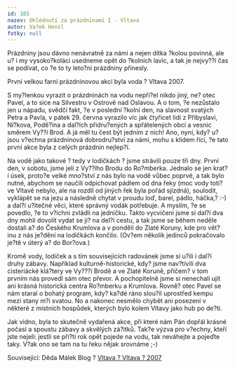 ```yaml
---
id: 105
nazev: Ohlédnutí za prázdninami I - Vltava
autor: Va?ek Henzl
fotky: null
---
```

Prázdniny jsou dávno nenávratně za námi a nejen dítka ?kolou povinná, ale u? i my vysoko?koláci usedneme opět do ?kolních lavic, a tak je nejvy??í čas se podívat, co ?e to ty leto?ní prázdniny přinesly.</p><p>
První velkou farní prázdninovou akcí byla voda ? Vltava 2007. </p><p>
S my?lenkou vyrazit o prázdninách na vodu nepři?el nikdo jiný, ne? otec Pavel, a to sice na <span title="jo, tak z týhle akce taky nikdo nic nenapsal" class="about">Silvestru v Ostrově nad Oslavou</span>. A o tom, ?e nezůstalo jen u nápadu, svědčí fakt, ?e v poslední ?kolní den, na slavnost svatých Petra a Pavla, v pátek 29. června vyrazilo víc jak čtyřicet lidí z Přibyslavi, Ní?kova, Podě?ína a dal?ích přidru?ených a spřátelených obcí a vesnic směrem Vy??í Brod. A já měl tu čest být jedním z nich! Ano, nyní, kdy? u? jsou v?echna prázdninová dobrodru?ství za námi, mohu s klidem říci, ?e tato první akce byla z celých prázdnin nejlep?í.</p><p>
Na vodě jako takové ? tedy v lodičkách ? jsme strávili pouze tři dny. První den, v sobotu, jsme jeli z Vy??ího Brodu do Ro?mberka. Jednalo se jen krat?í úsek, proto?e velké mno?ství z nás bylo na vodě vůbec poprvé, a tak bylo nutné, abychom se naučili odpichovat pádlem od dna řeky (moc vody toti? ve Vltavě nebylo, ale na rozdíl od jiných řek byla pořád sjízdná), <span title="hodně lodí vedle sebe se nechá uná?et proudem" class="about">soulodit</span>,  vyklápět se na jezu a následně chytat v proudu loď, barel, pádlo, háčka,? :-) a dal?í u?itečné věci, které správný vodák potřebuje. A myslím, ?e se povedlo, ?e to v?ichni zvládli na jedničku. Takto vycvičeni jsme si dal?í dva dny mohli dovolit vydat se ji? na del?í cestu, a tak jsme se během neděle dostali a? do Českého Krumlova a v pondělí do Zlaté Koruny, kde pro vět?inu z nás je?dění na lodičkách končilo. (Ov?em několik <span title="??astlivců" class="about">jedinců</span> pokračovalo je?tě v úterý a? do Bor?ova.)</p><p>
Kromě vody, lodiček a s tím souvisejících radovánek jsme si u?ili i dal?í druhy zábavy. Například kulturně-historické, kdy? jsme nav?tívili dva cisteriácké klá?tery ve Vy???í Brodě a ve Zlaté Koruně, přičem? v tom prvním nás provedl sám otec převor. A pochopitelně jsme si nenechali ujít ani krásná historická centra Ro?mberku a Krumlova. Rovně? otec Pavel se nám staral o bohatý program, kdy? ka?dé ráno slou?il uprostřed kempu mezi stany m?i svatou. No a nakonec nesmělo chybět ani posezení v některé z místních hospůdek, kterých bylo kolem Vltavy jako hub po de?ti.</p><p>
Jak vidno, byla to skutečně vydařená akce, při které nám Pán dopřál krásné počasí a spoustu zábavy a skvělých zá?itků. Tak?e výzva pro v?echny, kteří jste nejeli: <span title="a to jako ?e na 100% ano" class="about">jestli</span> se pří?tí rok opět pojede na vodu, tak neváhejte  a pojeďte taky. V?ak ono se tam na tu řeku nějak srovnáme ;-)</p><p>
Související: Děda Málek Blog ? <a href="http://dedamalek.blog.cz/0707/voda-vltava-2007" >Vltava ? Vltava ? 2007</a></p><p>
